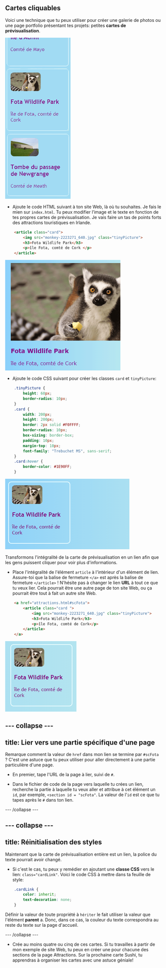 ## Cartes cliquables

Voici une technique que tu peux utiliser pour créer une galerie de photos ou une page portfolio présentant tes projets: petites **cartes de prévisualisation**.

![Carte d'aperçu montrant une vignette d'image et du texte](images/cardsPreview.png)

+ Ajoute le code HTML suivant à ton site Web, là où tu souhaites. Je fais le mien sur `index.html`. Tu peux modifier l’image et le texte en fonction de tes propres cartes de prévisualisation. Je vais faire un tas de points forts des attractions touristiques en Irlande.

```html
    <article class="card">
        <img src="monkey-2223271_640.jpg" class="tinyPicture">
        <h3>Fota Wildlife Park</h3>
        <p>île Fota, comté de Cork </p>
    </article>
```

![Image et texte avant l'application des styles](images/cardUnstyled.png)

+ Ajoute le code CSS suivant pour créer les classes `card` et `tinyPicture`:

```css
    .tinyPicture {
        height: 60px;
        border-radius: 10px;
    }
    .card {
        width: 200px;
        height: 200px;
        border: 2px solid #F0FFFF;
        border-radius: 10px;
        box-sizing: border-box;
        padding: 10px;
        margin-top: 10px;
        font-family: "Trebuchet MS", sans-serif;
    }
    .card:hover {
        border-color: #1E90FF;
    }
```

![Image et texte stylisés pour créer un petit effet de carte](images/cardStyled.png)

Transformons l'intégralité de la carte de prévisualisation en un lien afin que les gens puissent cliquer pour voir plus d'informations.

+ Place l'intégralité de l'élément `article` à l'intérieur d'un élément de lien. Assure-toi que la balise de fermeture `</a>` est après la balise de fermeture `</article>` ! N'hésite pas à changer le lien **URL** à tout ce que tu veux lier. Cela pourrait être une autre page de ton site Web, ou ça pourrait être tout à fait un autre site Web.

```html
    <a href="attractions.html#scFota">  
        <article class="card ">
            <img src="monkey-2223271_640.jpg" class="tinyPicture">
            <h3>Fota Wildlife Park</h3>
            <p>île Fota, comté de Cork</p>
        </article>
    </a>
```

![Texte et image qui a été transformé en lien](images/cardLink.png)

## \--- collapse \---

## title: Lier vers une partie spécifique d'une page

Remarque comment la valeur de `href` dans mon lien se termine par `#scFota` ? C'est une astuce que tu peux utiliser pour aller directement à une partie particulière d'une page.

+ En premier, tape l'URL de la page à lier, suivi de `#`.

+ Dans le fichier de code de la page vers laquelle tu crées un lien, recherche la partie à laquelle tu veux aller et attribue à cet élément un `id`, par exemple, `<section id = "scFota"`. La valeur de l'`id` est ce que tu tapes après le `#` dans ton lien.

\--- /collapse \---

## \--- collapse \---

## title: Réinitialisation des styles

Maintenant que la carte de prévisualisation entière est un lien, la police du texte pourrait avoir changé.

+ Si c'est le cas, tu peux y remédier en ajoutant une **classe CSS** vers le lien: `class="cardLink"`. Voici le code CSS à mettre dans ta feuille de style:

```css
    .cardLink {
        color: inherit;
        text-decoration: none;
    }
```

Définir la valeur de toute propriété à `hériter` le fait utiliser la valeur que l'élément **parent** a. Donc, dans ce cas, la couleur du texte correspondra au reste du texte sur la page d'accueil.

\--- /collapse \---

+ Crée au moins quatre ou cinq de ces cartes. Si tu travailles à partir de mon exemple de site Web, tu peux en créer une pour chacune des sections de la page Attractions. Sur la prochaine carte Sushi, tu apprendras à organiser les cartes avec une astuce géniale!